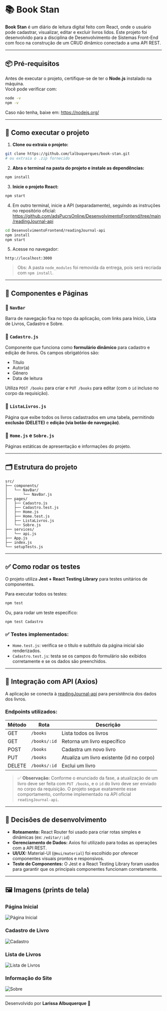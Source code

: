 
# 📚 Book Stan

**Book Stan** é um diário de leitura digital feito com React, onde o usuário pode cadastrar, visualizar, editar e excluir livros lidos. Este projeto foi desenvolvido para a disciplina de Desenvolvimento de Sistemas Front-End com foco na construção de um CRUD dinâmico conectado a uma API REST.

---

## 📦 Pré-requisitos

Antes de executar o projeto, certifique-se de ter o **Node.js** instalado na máquina.  
Você pode verificar com:

```bash
node -v
npm -v
```

Caso não tenha, baixe em: https://nodejs.org/

---

## 🚀 Como executar o projeto

1. **Clone ou extraia o projeto:**

```bash
git clone https://github.com/lalbuquerques/book-stan.git
# ou extraia o .zip fornecido
```

2. **Abra o terminal na pasta do projeto e instale as dependências:**

```bash
npm install
```

3. **Inicie o projeto React:**

```bash
npm start
```

4. Em outro terminal, inicie a API (separadamente), seguindo as instruções no repositório oficial:
https://github.com/adsPucrsOnline/DesenvolvimentoFrontend/tree/main/readingJournal-api

```bash
cd DesenvolvimentoFrontend/readingJournal-api
npm install
npm start
```

5. Acesse no navegador:

```
http://localhost:3000
```

> Obs: A pasta `node_modules` foi removida da entrega, pois será recriada com `npm install`.

---

## 🧩 Componentes e Páginas

### 🔹 `NavBar`
Barra de navegação fixa no topo da aplicação, com links para Início, Lista de Livros, Cadastro e Sobre.

### 🔹 `Cadastro.js`
Componente que funciona como **formulário dinâmico** para cadastro e edição de livros. Os campos obrigatórios são:
- Título
- Autor(a)
- Gênero
- Data de leitura

Utiliza `POST /books` para criar e `PUT /books` para editar (com o `id` incluso no corpo da requisição).

### 🔹 `ListaLivros.js`
Página que exibe todos os livros cadastrados em uma tabela, permitindo **exclusão (DELETE)** e **edição (via botão de navegação)**.

### 🔹 `Home.js` e `Sobre.js`
Páginas estáticas de apresentação e informações do projeto.

---

## 🗂️ Estrutura do projeto

```
src/
├── components/
│   └── NavBar/
│       └── NavBar.js
├── pages/
│   ├── Cadastro.js
│   ├── Cadastro.test.js
│   ├── Home.js
│   ├── Home.test.js
│   ├── ListaLivros.js
│   └── Sobre.js
├── services/
│   └── api.js
├── App.js
├── index.js
└── setupTests.js
```

---

## ✅ Como rodar os testes

O projeto utiliza **Jest + React Testing Library** para testes unitários de componentes.

Para executar todos os testes:

```bash
npm test
```

Ou, para rodar um teste específico:

```bash
npm test Cadastro
```

### ✅ Testes implementados:

- `Home.test.js`: verifica se o título e subtítulo da página inicial são renderizados.
- `Cadastro.test.js`: testa se os campos do formulário são exibidos corretamente e se os dados são preenchidos.

---

## 🔄 Integração com API (Axios)

A aplicação se conecta à [readingJournal-api](https://github.com/adsPucrsOnline/DesenvolvimentoFrontend) para persistência dos dados dos livros.

### Endpoints utilizados:

| Método | Rota            | Descrição                                 |
|--------|------------------|--------------------------------------------|
| GET    | `/books`         | Lista todos os livros                      |
| GET    | `/books/:id`     | Retorna um livro específico                |
| POST   | `/books`         | Cadastra um novo livro                     |
| PUT    | `/books`         | Atualiza um livro existente (id no corpo) |
| DELETE | `/books/:id`     | Exclui um livro                            |

> ✅ **Observação:** Conforme o enunciado da fase, a atualização de um livro deve ser feita com `PUT /books`, e o `id` do livro deve ser enviado no corpo da requisição. O projeto segue exatamente esse comportamento, conforme implementado na API oficial `readingJournal-api`.

---

## 🧠 Decisões de desenvolvimento

- **Roteamento:** React Router foi usado para criar rotas simples e dinâmicas (ex: `/editar/:id`)
- **Gerenciamento de Dados:** Axios foi utilizado para todas as operações com a API REST.
- **UI/UX:** Material-UI (`@mui/material`) foi escolhido por oferecer componentes visuais prontos e responsivos.
- **Teste de Componentes:** O Jest e a React Testing Library foram usados para garantir que os principais componentes funcionam corretamente.

---

## 🖼️ Imagens (prints de tela)


### Página Inicial
![Página Inicial](./assets/home.png)

### Cadastro de Livro
![Cadastro](./assets/cadastro.png)

### Lista de Livros
![Lista de Livros](./assets/lista.png)

### Informação do Site
![Sobre](./assets/sobre.png)

---

Desenvolvido por **Larissa Albuquerque** 🦋